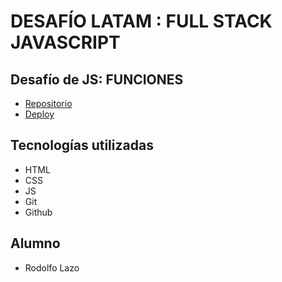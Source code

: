 # DESAFÍO LATAM : FULL STACK JAVASCRIPT

## Desafío de JS: FUNCIONES

- [Repositorio]()
- [Deploy]()

## Tecnologías utilizadas

- HTML
- CSS
- JS
- Git
- Github

## Alumno

- Rodolfo Lazo
